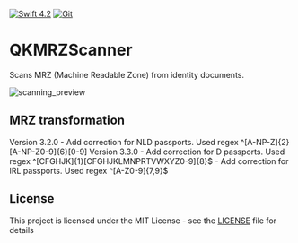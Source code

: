 [![Swift 4.2](https://img.shields.io/badge/Swift-4.2-orange.svg?style=flat)](https://developer.apple.com/swift/)
[![Git](https://img.shields.io/badge/GitHub-Mattijah-blue.svg?style=flat)](https://github.com/Mattijah)


# QKMRZScanner

Scans MRZ (Machine Readable Zone) from identity documents.

![scanning_preview](ReadmeAssets/scanning.gif)

## MRZ transformation

Version 3.2.0
	- Add correction for NLD passports. Used regex ^[A-NP-Z]{2}[A-NP-Z0-9]{6}[0-9]
Version 3.3.0
	- Add correction for D passports. Used regex ^[CFGHJK]{1}[CFGHJKLMNPRTVWXYZ0-9]{8}$
	- Add correction for IRL passports. Used regex ^[A-Z0-9]{7,9}$

## License

This project is licensed under the MIT License - see the [LICENSE](LICENSE) file for details
